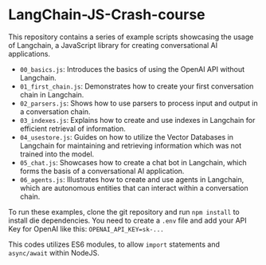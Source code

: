 # LangChain-JS-Crash-course

This repository contains a series of example scripts showcasing the usage of Langchain, a JavaScript library for creating conversational AI applications.

- `00_basics.js`: Introduces the basics of using the OpenAI API without Langchain.
- `01_first_chain.js`: Demonstrates how to create your first conversation chain in Langchain.
- `02_parsers.js`: Shows how to use parsers to process input and output in a conversation chain.
- `03_indexes.js`: Explains how to create and use indexes in Langchain for efficient retrieval of information.
- `04_usestore.js`: Guides on how to utilize the Vector Databases in Langchain for maintaining and retrieving information which was not trained into the model.
- `05_chat.js`: Showcases how to create a chat bot in Langchain, which forms the basis of a conversational AI application.
- `06_agents.js`: Illustrates how to create and use agents in Langchain, which are autonomous entities that can interact within a conversation chain.

To run these examples, clone the git repository and run `npm install` to install die dependencies.
You need to create a `.env` file and add your API Key for OpenAI like this: `OPENAI_API_KEY=sk-...`

This codes utilizes ES6 modules, to allow `import` statements and `async/await` within NodeJS.
